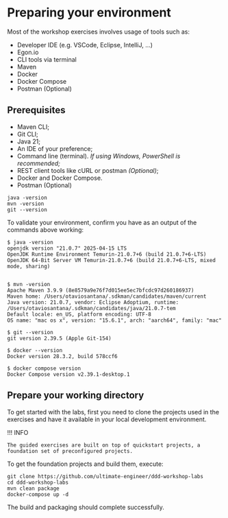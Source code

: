 # Preparing your environment

Most of the workshop exercises involves usage of tools such as: 
- Developer IDE (e.g. VSCode, Eclipse, IntelliJ, ...)
- Egon.io
- CLI tools via terminal 
- Maven
- Docker
- Docker Compose
- Postman (Optional)

## Prerequisites

* Maven CLI;
* Git CLI;
* Java 21;
* An IDE of your preference;
* Command line (terminal). _If using Windows, PowerShell is recommended;_
* REST client tools like cURL or postman _(Optional)_;
* Docker and Docker Compose.
* Postman (Optional)

```shell
java -version
mvn -version
git --version
```

To validate your environment, confirm you have as an output of the commands above working:
```shell
$ java -version
openjdk version "21.0.7" 2025-04-15 LTS
OpenJDK Runtime Environment Temurin-21.0.7+6 (build 21.0.7+6-LTS)
OpenJDK 64-Bit Server VM Temurin-21.0.7+6 (build 21.0.7+6-LTS, mixed mode, sharing)


$ mvn -version
Apache Maven 3.9.9 (8e8579a9e76f7d015ee5ec7bfcdc97d260186937)
Maven home: /Users/otaviosantana/.sdkman/candidates/maven/current
Java version: 21.0.7, vendor: Eclipse Adoptium, runtime: /Users/otaviosantana/.sdkman/candidates/java/21.0.7-tem
Default locale: en_US, platform encoding: UTF-8
OS name: "mac os x", version: "15.6.1", arch: "aarch64", family: "mac"

$ git --version
git version 2.39.5 (Apple Git-154)

$ docker --version
Docker version 28.3.2, build 578ccf6

$ docker compose version
Docker Compose version v2.39.1-desktop.1
```

## Prepare your working directory

To get started with the labs, first you need to clone the projects used in the exercises and have it available in your 
local development environment.

!!! INFO

	The guided exercises are built on top of quickstart projects, a foundation set of preconfigured projects.

To get the foundation projects and build them, execute: 

```shell
git clone https://github.com/ultimate-engineer/ddd-workshop-labs
cd ddd-workshop-labs
mvn clean package
docker-compose up -d
```

The build and packaging should complete successfully.